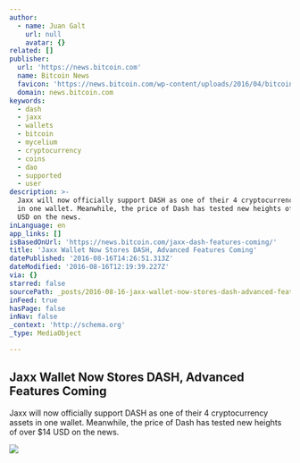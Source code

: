 ```yaml
---
author:
  - name: Juan Galt
    url: null
    avatar: {}
related: []
publisher:
  url: 'https://news.bitcoin.com'
  name: Bitcoin News
  favicon: 'https://news.bitcoin.com/wp-content/uploads/2016/04/bitcoin_fav.png'
  domain: news.bitcoin.com
keywords:
  - dash
  - jaxx
  - wallets
  - bitcoin
  - mycelium
  - cryptocurrency
  - coins
  - dao
  - supported
  - user
description: >-
  Jaxx will now officially support DASH as one of their 4 cryptocurrency assets
  in one wallet. Meanwhile, the price of Dash has tested new heights of over $14
  USD on the news.
inLanguage: en
app_links: []
isBasedOnUrl: 'https://news.bitcoin.com/jaxx-dash-features-coming/'
title: 'Jaxx Wallet Now Stores DASH, Advanced Features Coming'
datePublished: '2016-08-16T14:26:51.313Z'
dateModified: '2016-08-16T12:19:39.227Z'
via: {}
starred: false
sourcePath: _posts/2016-08-16-jaxx-wallet-now-stores-dash-advanced-features-coming.md
inFeed: true
hasPage: false
inNav: false
_context: 'http://schema.org'
_type: MediaObject

---
```

<article style=""><h1>Jaxx Wallet Now Stores DASH, Advanced Features Coming</h1><p>Jaxx will now officially support DASH as one of their 4 cryptocurrency assets in one wallet. Meanwhile, the price of Dash has tested new heights of over $14 USD on the news.</p><img src="https://news.bitcoin.com/wp-content/uploads/2016/07/Mycelium-Wallet-Will-Soon-Integrate-Dash.jpg" /></article>